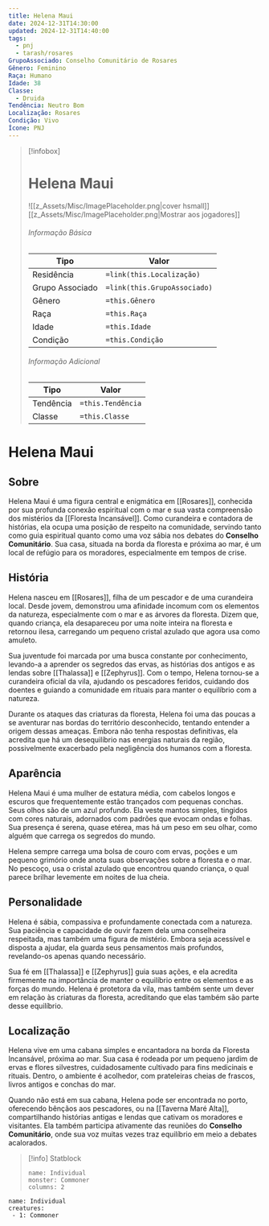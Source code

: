 ```yaml
---
title: Helena Maui
date: 2024-12-31T14:30:00
updated: 2024-12-31T14:40:00
tags:
  - pnj
  - tarash/rosares
GrupoAssociado: Conselho Comunitário de Rosares
Gênero: Feminino
Raça: Humano
Idade: 38
Classe:
  - Druida
Tendência: Neutro Bom
Localização: Rosares
Condição: Vivo
Ícone: PNJ
---
```


> [!infobox]
> # Helena Maui
> ![[z_Assets/Misc/ImagePlaceholder.png|cover hsmall]]
> [[z_Assets/Misc/ImagePlaceholder.png|Mostrar aos jogadores]]
> ###### Informação Básica
> Tipo |  Valor |
> ---|---|
> Residência | `=link(this.Localização)` |
> Grupo Associado | `=link(this.GrupoAssociado)` |
> Gênero | `=this.Gênero` |
> Raça | `=this.Raça` |
> Idade | `=this.Idade` |
> Condição | `=this.Condição` |
> ###### Informação Adicional
> Tipo |  Valor |
> ---|---|
> Tendência | `=this.Tendência` |
> Classe | `=this.Classe` |

# Helena Maui
## Sobre  

Helena Maui é uma figura central e enigmática em [[Rosares]], conhecida por sua profunda conexão espiritual com o mar e sua vasta compreensão dos mistérios da [[Floresta Incansável]]. Como curandeira e contadora de histórias, ela ocupa uma posição de respeito na comunidade, servindo tanto como guia espiritual quanto como uma voz sábia nos debates do **Conselho Comunitário**.
Sua casa, situada na borda da floresta e próxima ao mar, é um local de refúgio para os moradores, especialmente em tempos de crise. 

## História  

Helena nasceu em [[Rosares]], filha de um pescador e de uma curandeira local. Desde jovem, demonstrou uma afinidade incomum com os elementos da natureza, especialmente com o mar e as árvores da floresta. Dizem que, quando criança, ela desapareceu por uma noite inteira na floresta e retornou ilesa, carregando um pequeno cristal azulado que agora usa como amuleto.  

Sua juventude foi marcada por uma busca constante por conhecimento, levando-a a aprender os segredos das ervas, as histórias dos antigos e as lendas sobre [[Thalassa]] e [[Zephyrus]]. Com o tempo, Helena tornou-se a curandeira oficial da vila, ajudando os pescadores feridos, cuidando dos doentes e guiando a comunidade em rituais para manter o equilíbrio com a natureza.  

Durante os ataques das criaturas da floresta, Helena foi uma das poucas a se aventurar nas bordas do território desconhecido, tentando entender a origem dessas ameaças. Embora não tenha respostas definitivas, ela acredita que há um desequilíbrio nas energias naturais da região, possivelmente exacerbado pela negligência dos humanos com a floresta.  

## Aparência  

Helena Maui é uma mulher de estatura média, com cabelos longos e escuros que frequentemente estão trançados com pequenas conchas. Seus olhos são de um azul profundo. Ela veste mantos simples, tingidos com cores naturais, adornados com padrões que evocam ondas e folhas. Sua presença é serena, quase etérea, mas há um peso em seu olhar, como alguém que carrega os segredos do mundo. 

Helena sempre carrega uma bolsa de couro com ervas, poções e um pequeno grimório onde anota suas observações sobre a floresta e o mar. No pescoço, usa o cristal azulado que encontrou quando criança, o qual parece brilhar levemente em noites de lua cheia.  

## Personalidade  

Helena é sábia, compassiva e profundamente conectada com a natureza. Sua paciência e capacidade de ouvir fazem dela uma conselheira respeitada, mas também uma figura de mistério. Embora seja acessível e disposta a ajudar, ela guarda seus pensamentos mais profundos, revelando-os apenas quando necessário.  

Sua fé em [[Thalassa]] e [[Zephyrus]] guia suas ações, e ela acredita firmemente na importância de manter o equilíbrio entre os elementos e as forças do mundo. Helena é protetora da vila, mas também sente um dever em relação às criaturas da floresta, acreditando que elas também são parte desse equilíbrio.  

## Localização  

Helena vive em uma cabana simples e encantadora na borda da Floresta Incansável, próxima ao mar. Sua casa é rodeada por um pequeno jardim de ervas e flores silvestres, cuidadosamente cultivado para fins medicinais e rituais. Dentro, o ambiente é acolhedor, com prateleiras cheias de frascos, livros antigos e conchas do mar.  

Quando não está em sua cabana, Helena pode ser encontrada no porto, oferecendo bênçãos aos pescadores, ou na [[Taverna Maré Alta]], compartilhando histórias antigas e lendas que cativam os moradores e visitantes. Ela também participa ativamente das reuniões do **Conselho Comunitário**, onde sua voz muitas vezes traz equilíbrio em meio a debates acalorados.  


> [!info] Statblock
> ```statblock
> name: Individual
> monster: Commoner
> columns: 2
> ```

```encounter-table
name: Individual
creatures:
 - 1: Commoner
```
